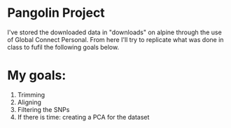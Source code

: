 # Pangolin Project
I've stored the downloaded data in "downloads" on alpine through the use of Global Connect Personal. From here I'll try to replicate what was done in class to fufil the following goals below. 

# My goals: 
1. Trimming
2. Aligning
3. Filtering the SNPs
4. If there is time: creating a PCA for the dataset
